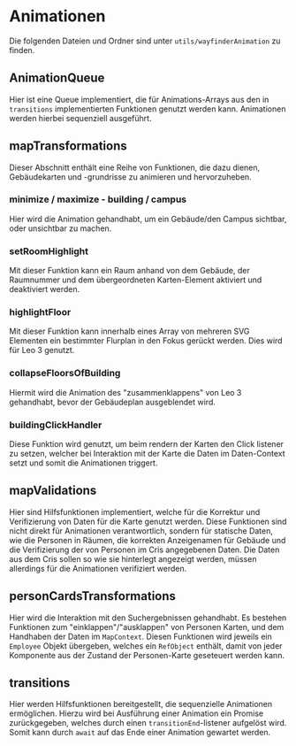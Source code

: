 # Animationen

Die folgenden Dateien und Ordner sind unter `utils/wayfinderAnimation` zu finden.

## AnimationQueue

Hier ist eine Queue implementiert, die für Animations-Arrays aus den in `transitions` implementierten Funktionen genutzt werden kann. Animationen werden hierbei sequenziell ausgeführt.

## mapTransformations

Dieser Abschnitt enthält eine Reihe von Funktionen, die dazu dienen, Gebäudekarten und -grundrisse zu animieren und hervorzuheben.

### minimize / maximize - building / campus

Hier wird die Animation gehandhabt, um ein Gebäude/den Campus sichtbar, oder unsichtbar zu machen.

### setRoomHighlight

Mit dieser Funktion kann ein Raum anhand von dem Gebäude, der Raumnummer und dem übergeordneten Karten-Element aktiviert und deaktiviert werden.

### highlightFloor

Mit dieser Funktion kann innerhalb eines Array von mehreren SVG Elementen ein bestimmter Flurplan in den Fokus gerückt werden. Dies wird für Leo 3 genutzt.

### collapseFloorsOfBuilding

Hiermit wird die Animation des "zusammenklappens" von Leo 3 gehandhabt, bevor der Gebäudeplan ausgeblendet wird.

### buildingClickHandler

Diese Funktion wird genutzt, um beim rendern der Karten den Click listener zu setzen, welcher bei Interaktion mit der Karte die Daten im Daten-Context setzt und somit die Animationen triggert.

## mapValidations

Hier sind Hilfsfunktionen implementiert, welche für die Korrektur und Verifizierung von Daten für die Karte genutzt werden. Diese Funktionen sind nicht direkt für Animationen verantwortlich, sondern für statische Daten, wie die Personen in Räumen, die korrekten Anzeigenamen für Gebäude und die Verifizierung der von Personen im Cris angegebenen Daten. Die Daten aus dem Cris sollen so wie sie hinterlegt angezeigt werden, müssen allerdings für die Animationen verifiziert werden.

## personCardsTransformations

Hier wird die Interaktion mit den Suchergebnissen gehandhabt. Es bestehen Funktionen zum "einklappen"/"ausklappen" von Personen Karten, und dem Handhaben der Daten im `MapContext`. Diesen Funktionen wird jeweils ein `Employee` Objekt übergeben, welches ein `RefObject` enthält, damit von jeder Komponente aus der Zustand der Personen-Karte geseteuert werden kann.

## transitions

Hier werden Hilfsfunktionen bereitgestellt, die sequenzielle Animationen ermöglichen. Hierzu wird bei Ausführung einer Animation ein Promise zurückgegeben, welches durch einen `transitionEnd`-listener aufgelöst wird. Somit kann durch `await` auf das Ende einer Animation gewartet werden.
